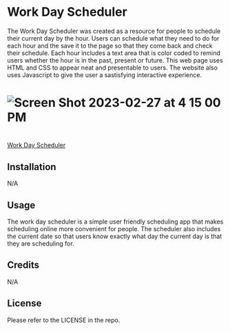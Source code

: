 # Work Day Scheduler

The Work Day Scheduler was created as a resource for people to schedule their current day by the hour. Users can schedule what they need to do for each hour and the save it to the page so that they come back and check their schedule. Each hour includes a text area that is color coded to remind users whether the hour is in the past, present or future. This web page uses HTML and CSS to appear neat and presentable to users. The website also uses Javascript to give the user a sastisfying interactive experience. 

# ![Screen Shot 2023-02-27 at 4 15 00 PM](https://user-images.githubusercontent.com/61917285/221687628-aac7e080-c01a-40dc-a3d8-3eb958057a91.png)

#
[Work Day Scheduler](https://brainatoms.github.io/Work_Day_Scheduler/)

## Installation

N/A

## Usage

The work day scheduler is a simple user friendly scheduling app that makes scheduling online more convenient for people. The scheduler also includes the current date so that users know exactly what day the current day is that they are scheduling for. 

## Credits

N/A

## License

Please refer to the LICENSE in the repo.
